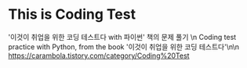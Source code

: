 # This is Coding Test

'이것이 취업을 위한 코딩 테스트다 with 파이썬' 책의 문제 풀기 \n
Coding test practice with Python, from the book '이것이 취업을 위한 코딩 테스트다'\n\n
https://carambola.tistory.com/category/Coding%20Test
